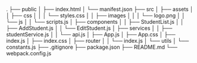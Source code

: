 .
├── public
│   ├── index.html
│   └── manifest.json
├── src
│   ├── assets
│   │   ├── css
│   │   │   └── styles.css
│   │   ├── images
│   │   │   └── logo.png
│   │   └── js
│   │       └── scripts.js
│   ├── components
│   │   ├── StudentList.js
│   │   ├── AddStudent.js
│   │   └── EditStudent.js
│   ├── services
│   │   ├── studentService.js
│   │   └── api.js
│   ├── App.js
│   ├── App.css
│   ├── index.js
│   ├── index.css
│   ├── router
│   │   └── index.js
│   └── utils
│       └── constants.js
├── .gitignore
├── package.json
├── README.md
└── webpack.config.js
